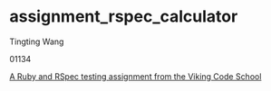 # assignment_rspec_calculator

Tingting Wang

01134

[A Ruby and RSpec testing assignment from the Viking Code School](http://www.vikingcodeschool.com)
